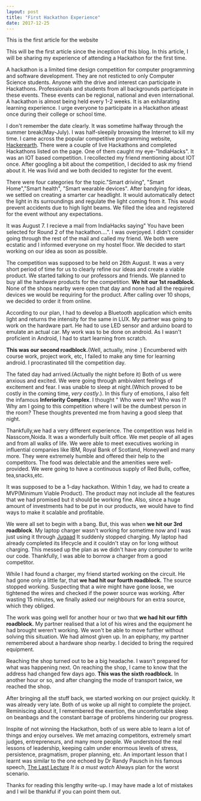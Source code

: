 ```yaml
---
layout: post
title: "First Hackathon Experience"
date: 2017-12-25
---
```

 This is the first article for the website
 
This will be the first article since the inception of this blog. In this article, I will be sharing my experience of attending a Hackathon for the first time. 
      
 A hackathon is a limited time design competition for computer programming and software development. They are not resticted 
to only Computer Science students. Anyone with the drive and interest can participate in Hackathons. Professionals and students 
from all backgrounds participate in these events. These events can be regional, national and even international. A hackathon is 
almost being held every 1-2 weeks. It is an exhilarating learning experience. I urge everyone to participate in a Hackathon atleast once during their college or school time.
      
I don't remember the date clearly. It was sometime halfway through the summer break(May-July). I was half-sleepily browsing 
the Internet to kill my time. I came across the popular competitive programming website, <a href = "https://www.hackerearth.com/">Hackerearth</a>. There were a couple of live Hackathons and completed Hackathons listed on the page. One of them caught my eye-"IndiaHacks". It was an IOT based competition. I recollected my friend mentioning about IOT once. After googling a bit about the competition, I decided to ask my friend about it. He was livid and we both decided to register for the event. 

There were four categories for the topic."Smart driving", "Smart Home","Smart health", "Smart wearable devices". After bandying 
for ideas, we settled on creating a smarter car headlight. It would automatically detect the light in its surroundings and regulate the light coming from it. This would prevent accidents due to high light beams. We filled the idea and registered for the event without any expectations. 
     
It was August 7. I recieve a mail from IndiaHacks saying" You have been selected for Round 2 of the hackathon....". I was 
overjoyed. I didn't consider going through the rest of the mail and called my friend. We both were ecstatic and I informed everyone on my hostel floor. We decided to start working on our idea as soon as possible.
     
The competition was supposed to be held on 26th August. It was a very short period of time for us to clearly refine our ideas
and create a viable product. We started talking to our professors and friends. We planned to buy all the hardware products for 
the competition. <b>We hit our 1st roadblock.</b> None of the shops nearby were open that day and none had all the required devices we would be requiring for the product. After calling over 10 shops, we decided to order it from online. 
     
According to our plan, I had to develop a Bluetooth application which emits light and returns the intensity for the same in LUX.
My partner was going to work on the hardware part. He had to use LED sensor and arduino board to emulate an actual car. My work was to be done on android. As I wasn't proficient in Android, I had to start learning from scratch. 

<b>This was our second roadblock.</b>(Well, actually, mine .) Encumbered with course work, project work, etc, I failed to make any time for learning android. I procrastinated till the competition day.

The fated day had arrived.(Actually the night before it) Both of us were anxious and excited. We were going through ambivalent feelings of excitement and fear. I was unable to sleep at night.(Which proved to be costly in the coming time, <i>very costly</i>.). In this flury of emotions, I also felt the infamous <b>Inferiority Complex</b>. I thought " Who were we? Who was I? Why am I going to this competition where I will be the dumbest person in the room? These thoughts prevented me from having a good sleep that night.

Thankfully,we had a very different experience. The competition was held in Nasscom,Noida. It was a wonderfully built office. We met people of all ages and from all walks of life. We were able to meet executives working in influential companies like IBM, Royal Bank of Scotland, Honeywell and many more. They were extremely humble and offered their help to the competitors. The food was delectable and the amenities were well-provided. We were going to have a continuous supply of Red Bulls, coffee, tea,snacks,etc.

It was supposed to be a 1-day hackathon. Within 1 day, we had to create a MVP(Minimum Viable Product). The product may not include all the features that we had promised but it should be working fine. Also, since a huge amount of investments had to be put in our products, we would have to find ways to make it scalable and profitable.

We were all set to begin with a bang. But, this was when <b> we hit our 3rd roadblock</b>. My laptop charger wasn't working for sometime now and I was just using it through <a href = "https://www.wikiwand.com/en/Jugaad">Jugaad</a> It suddenly stopped charging. My laptop had already completed its lifecycle and it couldn't stay on for long without charging. This messed up the plan as we didn't have any computer to write our code. Thankfully, I was able to borrow a charger from a good competitor. 

While I had found a charger, my friend started working on the circuit. He had gone only a little far, that <b>we had hit our fourth roadblock.</b> The source stopped working. Suspecting that a wire might have gone loose, we tightened the wires and checked if the power source was working. After wasting 15 minutes, we finally asked our neighbours for an extra source, which they obliged.

The work was going well for another hour or two that <b> we had hit our fifth roadblock.</b> My partner realised that a lot of his wires and the equipment he had brought weren't working. We won't be able to move further without solving this situation. We had almost given up. In an epiphany, my partner remembered about a hardware shop nearby. I decided to bring the required equipment.

Reaching the shop turned out to be a big headache. I wasn't prepared for what was happening next. On reaching the shop, I came to know that the address had changed few days ago. <b> This was the sixth roadblock.</b> In another hour or so, and after changing the mode of transport twice, we reached the shop. 

After bringing all the stuff back, we started working on our project quickly. It was already very late. Both of us woke up all night to complete the project. Reminiscing about it, I remembered the exertion, the uncomfortable sleep on beanbags and the constant barrage of problems hindering our progress. 

Inspite of not winning the Hackathon, both of us were able to learn a lot of things and enjoy ourselves. We met amazing competitors, extremely smart judges, entrepreneurs, and many more people. We understood the real lessons of leadership, keeping calm under enormous levels of stress, persistence, pragmatism, proper planning, etc. An important lesson that I learnt was similar to the one echoed by Dr Randy Pausch in his famous speech, <a href = "https://www.youtube.com/watch?v=ji5_MqicxSo">The Last Lecture</a> <i> It is a must watch</i> Always plan for the worst scenario.

Thanks for reading this lengthy write-up. I may have made a lot of mistakes and I wil be thankful if you can point them out. 

